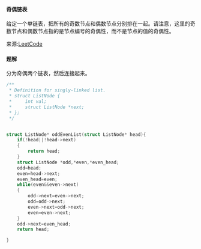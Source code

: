 #### 奇偶链表

给定一个单链表，把所有的奇数节点和偶数节点分别排在一起。请注意，这里的奇数节点和偶数节点指的是节点编号的奇偶性，而不是节点的值的奇偶性。

来源:[LeetCode](https://leetcode-cn.com/problems/odd-even-linked-list/)

#### 题解

分为奇偶两个链表，然后连接起来。

````C
/**
 * Definition for singly-linked list.
 * struct ListNode {
 *     int val;
 *     struct ListNode *next;
 * };
 */


struct ListNode* oddEvenList(struct ListNode* head){
    if(!head||!head->next)
    {
        return head;
    }
    struct ListNode *odd,*even,*even_head;
    odd=head;
    even=head->next;
    even_head=even;
    while(even&&even->next)
    {
        odd->next=even->next;
        odd=odd->next;
        even->next=odd->next;
        even=even->next;
    }
    odd->next=even_head;
    return head;

}
````